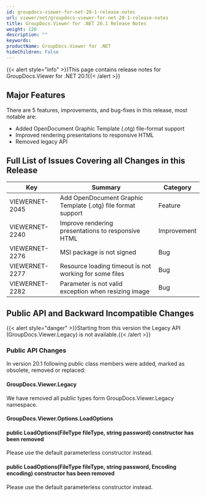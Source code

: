 ```yaml
---
id: groupdocs-viewer-for-net-20-1-release-notes
url: viewer/net/groupdocs-viewer-for-net-20-1-release-notes
title: GroupDocs.Viewer for .NET 20.1 Release Notes
weight: 120
description: ""
keywords: 
productName: GroupDocs.Viewer for .NET
hideChildren: False
---
```

{{< alert style="info" >}}This page contains release notes for GroupDocs.Viewer for .NET 20.1{{< /alert >}}

## Major Features

  
There are 5 features, improvements, and bug-fixes in this release, most notable are:

*   Added OpenDocument Graphic Template (.otg) file-format support
*   Improved rendering presentations to responsive HTML
*   Removed legacy API

## Full List of Issues Covering all Changes in this Release

| Key | Summary | Category |
| --- | --- | --- |
| VIEWERNET-2045 | Add OpenDocument Graphic Template (.otg) file format support | Feature |
| VIEWERNET-2240 | Improve rendering presentations to responsive HTML  | Improvement |
| VIEWERNET-2276 | MSI package is not signed | Bug |
| VIEWERNET-2277 | Resource loading timeout is not working for some files | Bug |
| VIEWERNET-2282 | Parameter is not valid exception when resizing image | Bug |

## Public API and Backward Incompatible Changes

{{< alert style="danger" >}}Starting from this version the Legacy API (GroupDocs.Viewer.Legacy) is not available.{{< /alert >}}

### Public API Changes

In version 20.1 following public class members were added, marked as obsolete, removed or replaced:

#### GroupDocs.Viewer.Legacy

We have removed all public types form GroupDocs.Viewer.Legacy namespace.

#### GroupDocs.Viewer.Options.LoadOptions

#### public LoadOptions(FileType fileType, string password) constructor has been removed

Please use the default parameterless constructor instead.

#### public LoadOptions(FileType fileType, string password, Encoding encoding) constructor has been removed

Please use the default parameterless constructor instead.
